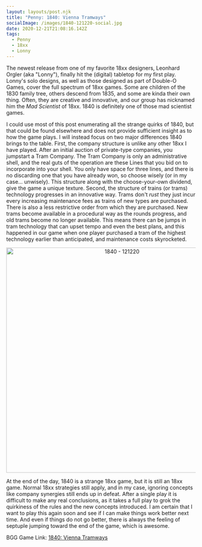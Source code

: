 ```yaml
---
layout: layouts/post.njk
title: "Penny: 1840: Vienna Tramways"
socialImage: /images/1840-121220-social.jpg
date: 2020-12-21T21:08:16.142Z
tags:
  - Penny
  - 18xx
  - Lonny
---
```

The newest release from one of my favorite 18xx designers, Leonhard Orgler (aka "Lonny"), finally hit the (digital) tabletop for my first play. Lonny's solo designs, as well as those designed as part of Double-O Games, cover the full spectrum of 18xx games. Some are children of the 1830 family tree, others descend from 1835, and some are kinda their own thing. Often, they are creative and innovative, and our group has nicknamed him the *Mad Scientist* of 18xx. 1840 is definitely one of those mad scientist games.

I could use most of this post enumerating all the strange quirks of 1840, but that could be found elsewhere and does not provide sufficient insight as to how the game plays. I will instead focus on two major differences 1840 brings to the table. First, the company structure is unlike any other 18xx I have played. After an initial auction of private-type companies, you jumpstart a Tram Company. The Tram Company is only an administrative shell, and the real guts of the operation are these Lines that you bid on to incorporate into your shell. You only have space for three lines, and there is no discarding one that you have already won, so choose wisely (or in my case... unwisely). This structure along with the choose-your-own dividend, give the game a unique texture. Second, the structure of trains (or trams) technology progresses in an innovative way. Trams don't *rust* they just incur every increasing maintenance fees as trains of new types are purchased. There is also a less restrictive order from which they are purchased. New trams become available in a procedural way as the rounds progress, and old trams become no longer available. This means there can be jumps in tram technology that can upset tempo and even the best plans, and this happened in our game when one player purchased a tram of the highest technology earlier than anticipated, and maintenance costs skyrocketed.

<p align="center"><img src="/images/1840-121220.jpg" alt="1840 - 121220" width="600"></p>

At the end of the day, 1840 is a strange 18xx game, but it is still an 18xx game. Normal 18xx strategies still apply, and in my case, ignoring concepts like company synergies still ends up in defeat. After a single play it is difficult to make any real conclusions, as it takes a full play to grok the quirkiness of the rules and the new concepts introduced. I am certain that I want to play this again soon and see if I can make things work better next time. And even if things do not go better, there is always the feeling of septuple jumping toward the end of the game, which is awesome.

BGG Game Link: [1840: Vienna Tramways](https://boardgamegeek.com/boardgame/300127/1840-vienna-tramways)